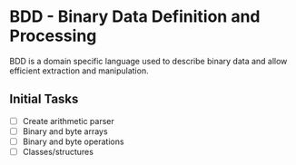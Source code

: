 # BDD - Binary Data Definition and Processing

BDD is a domain specific language used to describe binary data and allow efficient extraction and manipulation.

## Initial Tasks

- [ ] Create arithmetic parser
- [ ] Binary and byte arrays
- [ ] Binary and byte operations
- [ ] Classes/structures